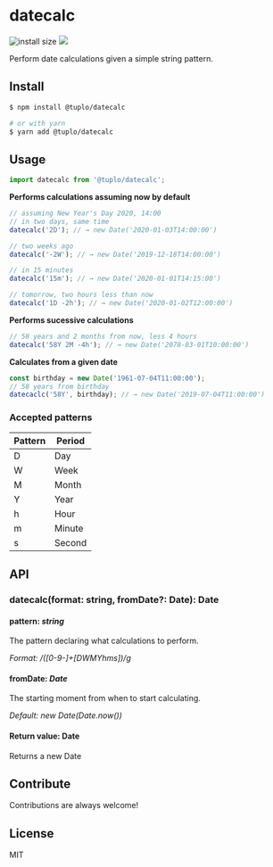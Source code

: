 # datecalc

<p>
  <img src="https://packagephobia.now.sh/badge?p=@tuplo/datecalc" alt="install size">
  <img src="https://david-dm.org/tuplo/datecalc.svg">
</p>

Perform date calculations given a simple string pattern.

## Install

```bash
$ npm install @tuplo/datecalc

# or with yarn
$ yarn add @tuplo/datecalc
```

## Usage

```ts
import datecalc from '@tuplo/datecalc';
```

**Performs calculations assuming now by default**

```ts
// assuming New Year's Day 2020, 14:00
// in two days, same time
datecalc('2D'); // → new Date('2020-01-03T14:00:00')

// two weeks ago
datecalc('-2W'); // → new Date('2019-12-18T14:00:00')

// in 15 minutes
datecalc('15m'); // → new Date('2020-01-01T14:15:00')

// tomorrow, two hours less than now
datecalc('1D -2h'); // → new Date('2020-01-02T12:00:00')
```

**Performs sucessive calculations**

```ts
// 58 years and 2 months from now, less 4 hours
datecalc('58Y 2M -4h'); // → new Date('2078-03-01T10:00:00')
```

**Calculates from a given date**

```ts
const birthday = new Date('1961-07-04T11:00:00');
// 58 years from birthday
datecaclc('58Y', birthday); // → new Date('2019-07-04T11:00:00')
```

### Accepted patterns

| Pattern | Period |
| ------- | ------ |
| D       | Day    |
| W       | Week   |
| M       | Month  |
| Y       | Year   |
| h       | Hour   |
| m       | Minute |
| s       | Second |

## API

### datecalc(format: string, fromDate?: Date): Date

#### pattern: _string_

The pattern declaring what calculations to perform.

_Format: /([0-9-]+[DWMYhms])/g_

#### fromDate: _Date_

The starting moment from when to start calculating.

_Default: new Date(Date.now())_

#### Return value: Date

Returns a new Date

## Contribute

Contributions are always welcome!

## License

MIT
